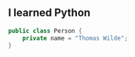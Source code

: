 ## I learned Python 

```java title="Person.java"
public class Person {
    private name = "Thomas Wilde";
}
```